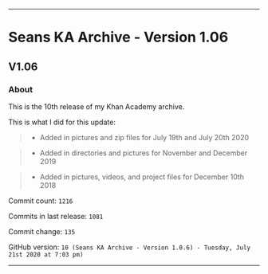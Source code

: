 
***

# Seans KA Archive - Version 1.06

## V1.06

### About

This is the 10th release of my Khan Academy archive.

This is what I did for this update:

> * Added in pictures and zip files for July 19th and July 20th 2020

> * Added in directories and pictures for November and December 2019

> * Added in pictures, videos, and project files for December 10th 2018

Commit count: `1216`

Commits in last release: `1081`

Commit change: `135`

GitHub version: `10 (Seans KA Archive - Version 1.0.6) - Tuesday, July 21st 2020 at 7:03 pm)`

***
